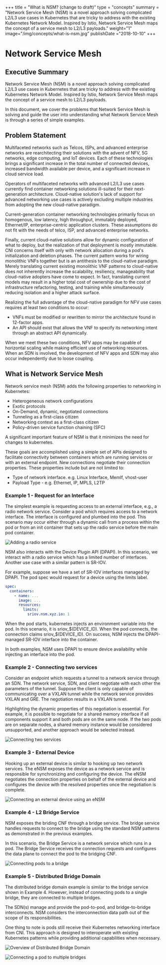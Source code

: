 +++
title = "What is NSM? (change to draft)"
type = "concepts"
summary = "Network Service Mesh (NSM) is a novel approach solving complicated L2/L3 use cases in Kubernetes that are tricky to address with the existing Kubernetes Network Model. Inspired by Istio, Network Service Mesh maps the concept of a service mesh to L2/L3 payloads."
weight="1"
image="/img/concepts/what-is-nsm.jpg"
publishDate ="2018-10-10"
+++
# Network Service Mesh

## Executive Summary

Network Service Mesh (NSM) is a novel approach solving complicated L2/L3 use cases in Kubernetes that are tricky to address with the existing Kubernetes Network Model. Inspired by Istio, Network Service Mesh maps the concept of a service mesh to L2/L3 payloads.

In this document, we cover the problems that Network Service Mesh is solving and guide the user into understanding what Network Service Mesh is through a series of simple examples.

## Problem Statement

Multifaceted networks such as Telcos, ISPs, and advanced enterprise networks are rearchitecting their solutions with the advent of NFV, 5G networks, edge computing, and IoT devices. Each of these technologies brings a significant increase in the total number of connected devices, increased bandwidth available per device, and a significant increase in cloud service load.

Operators of multifaceted networks with advanced L2/L3 use cases currently find container networking solutions ill-suited for their next-generation architecture. Cloud-native solution's lack of support for advanced networking use cases is actively excluding multiple industries from adopting the new cloud-native paradigm.

Current-generation container networking technologies primarily focus on homogenous, low latency, high throughput, immutably deployed, Ethernet/IP, enterprise-centric application clusters. These assumptions do not fit with the needs of telco, ISP, and advanced enterprise networks.

Finally, current cloud-native solutions allow for dynamic configuration of what to deploy, but the realization of that deployment is mostly immutable. CNI concerns itself with only with network allocation during a pod's initialization and deletion phases. The current pattern works for wiring monolithic VNFs together but is an antithesis to the cloud-native paradigm. Merely translating current existing monolithic VNF patterns to cloud-native does not inherently increase the scalability, resiliency, manageability that cloud-native adopters have come to expect. In fact, translating current models may result in a higher total cost of ownership due to the cost of infrastructure refactoring, testing, and training while simultaneously reducing isolation and a higher attack surface.

Realizing the full advantage of the cloud-native paradigm for NFV use cases requires at least two conditions to occur:

* VNFs must be modified or rewritten to mirror the architecture found in 12-factor apps.
* An API should exist that allows the VNF to specify its networking intent through an abstract API dynamically.

When we meet these two conditions, NFV apps may be capable of horizontal scaling while making efficient use of networking resources. When an SDN is involved, the development of NFV apps and SDN may also occur independently due to loose coupling.

## What is Network Service Mesh

Network service mesh (NSM) adds the following properties to networking in Kubernetes:

* Heterogeneous network configurations
* Exotic protocols
* On-Demand, dynamic, negotiated connections
* Tunneling as a first-class citizen
* Networking context as a first-class citizen
* Policy-driven service function chaining (SFC)

A significant important feature of NSM is that it minimizes the need for changes to kubernetes.

These goals are accomplished using a simple set of APIs designed to facilitate connectivity between containers which are running services or with an external endpoint. New connections negotiate their connection properties. These properties include but are not limited to:

* Type of network interface. e.g. Linux Interface, MemIf, vhost-user
* Payload Type - e.g. Ethernet, IP, MPLS, L2TP

### Example 1 - Request for an Interface

The simplest example is requesting access to an external interface, e.g., a radio network service. Consider a pod which requires access to a network interface. The interface is configured and plumbed into the pod. This scenario may occur either through a dynamic call from a process within the pod or from an init container that sets up the radio service before the main pod container.

![Adding a radio service](/img/what-is-nsm/interface.png)

NSM also interacts with the Device Plugin API (DPAPI). In this scenario, we interact with a radio service which has a limited number of interfaces. Another use case with a similar pattern is SR-IOV.

For example, suppose we have a set of SR-IOV interfaces managed by DPAPI. The pod spec would request for a device using the limits label. 

```yaml
spec:
  containers:
    - name: ...
      image: ...
      resources:
        limits:
          sriov.nsm.xyz.io: 1
```

When the pod starts, kubernetes injects an environment variable into the pod. In this scenario, it is sriov_$(DEVICE_ID). When the pod connects, the connection claims sriov_$(DEVICE_ID). On success, NSM injects the DPAPI-managed SR-IOV interface into the container.

In both examples, NSM uses DPAPI to ensure device availability while injecting an interface into the pod.
 
### Example 2 - Connecting two services

Consider an endpoint which requests a tunnel to a network service through an SDN. The network service, SDN, and client negotiate with each other the parameters of the tunnel. Suppose the client is only capable of communicating over a VXLAN tunnel while the network service provides VXLAN and GRE. The negotiation results in a VXLAN tunnel.

Highlighting the dynamic properties of this negotiation is essential. For example, it is possible to negotiate for a shared memory interface if all components support it and both pods are on the same node. If the two pods are on separate nodes, a shared memory instance would be considered unsupported, and another approach would be selected instead.

![Connecting two services](/img/what-is-nsm/two-pods.png)

### Example 3 - External Device

Hooking up an external device is similar to hooking up two network services. The eNSM exposes the device as a network service and is responsible for synchronizing and configuring the device. The eNSM negotiates the connection properties on behalf of the external device and configures the device with the resolved properties once the negotiation is complete. 

![Connecting an external device using an eNSM](/img/what-is-nsm/external-device.png)

### Example 4 - L2 Bridge Service

NSM exposes the briding CNF through a bridge service. The bridge service handles requests to connect to the bridge using the standard NSM patterns as demonstrated in the previous examples.

In this scenario, the Bridge Service is a network service which runs in a pod. The Bridge Service receives the connection requests and configures the data plane to connect the pod to the bridging CNF. 

![Connecting pods to a bridge](/img/what-is-nsm/bridge.png)

### Example 5 - Distributed Bridge Domain

The distributed bridge domain example is similar to the bridge service shown in Example 4. However, instead of connecting pods to a single bridge, they are connected to multiple bridges.

The SDN(s) manage and provide the pod-to-pod, and bridge-to-bridge interconnects. NSM considers the interconnection data path out of the scope of its responsibilities. 

One thing to note is pods still receive their Kubernetes networking interface from CNI. This approach is designed to interoperate with existing Kubernetes patterns while providing additional capabilities when necessary.

![Overview of Distributed Bridge Domain](/img/what-is-nsm/multi-bridge-overview.png)

![Connecting a pod to multiple bridges](/img/what-is-nsm/multi-bridge.png)
